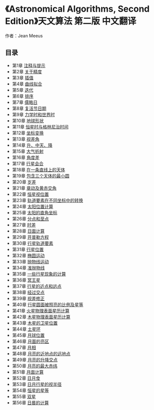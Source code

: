 # 《Astronomical Algorithms, Second Edition》天文算法 第二版 中文翻译
作者：Jean Meeus

## 目录
- 第1章 [注释与提示](content/part01.md)
- 第2章 [关于精度](content/part02.md)
- 第3章 [插值](content/part03.md)
- 第4章 [曲线拟合](content/part04.md)
- 第5章 [迭代](content/part05.md)
- 第6章 [排序](content/part06.md)
- 第7章 [儒略日](content/part07.md)
- 第8章 [复活节日期](content/part08.md)
- 第9章 [力学时和世界时](content/part09.md)
- 第10章 [地球形状](content/part10.md)
- 第11章 [恒星时与格林尼治时间](content/part11.md)
- 第12章 [坐标变换](content/part12.md)
- 第13章 [视差角](content/part13.md)
- 第14章 [升、中天、降](content/part14.md)
- 第15章 [大气折射](content/part15.md)
- 第16章 [角度差](content/part16.md)
- 第17章 [行星会合](content/part17.md)
- 第18章 [在一条直线上的天体](content/part18.md)
- 第19章 [包含三个天体的最小圆](content/part19.md)
- 第20章 [岁差](content/part20.md)
- 第21章 [章动及黄赤交角](content/part21.md)
- 第22章 [恒星视位置](content/part22.md)
- 第23章 [轨道要素在不同坐标中的转换](content/part23.md)
- 第24章 [太阳位置计算](content/part24.md)
- 第25章 [太阳的直角坐标](content/part25.md)
- 第26章 [分点和至点](content/part26.md)
- 第27章 [时差](content/part27.md)
- 第28章 [日面计算](content/part28.md)
- 第29章 [开普勒方程](content/part29.md)
- 第30章 [行星轨道要素](content/part30.md)
- 第31章 [行星位置](content/part31.md)
- 第32章 [椭圆运动](content/part32.md)
- 第33章 [抛物线运动](content/part33.md)
- 第34章 [准抛物线](content/part34.md)
- 第35章 [一些行星现象的计算](content/part35.md)
- 第36章 [冥王星](content/part36.md)
- 第37章 [行星的近点和远点](content/part37.md)
- 第38章 [经过交点](content/part38.md)
- 第39章 [视差修正](content/part39.md)
- 第40章 [行星圆面被照亮的比例及星等](content/part40.md)
- 第41章 [火星物理表面星历计算](content/part41.md)
- 第42章 [木星物理表面星历计算](content/part42.md)
- 第43章 [木星的卫星位置](content/part43.md)
- 第44章 [土星环](content/part44.md)
- 第45章 [月球位置](content/part45.md)
- 第46章 [月面的亮区](content/part46.md)
- 第47章 [月相](content/part47.md)
- 第48章 [月亮的近地点的远地点](content/part48.md)
- 第49章 [月亮的升降交点](content/part49.md)
- 第50章 [月亮的最大赤纬](content/part50.md)
- 第51章 [月面计算](content/part51.md)
- 第52章 [日月食](content/part52.md)
- 第53章 [日月行星的视半径](content/part53.md)
- 第54章 [恒星的星等](content/part54.md)
- 第55章 [双星](content/part55.md)
- 第56章 [日晷的计算](content/part56.md)

